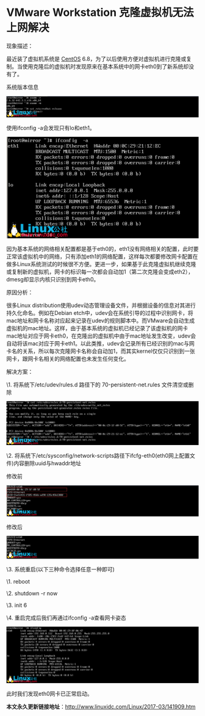 # VMware Workstation 克隆虚拟机无法上网解决



现象描述：

最近装了虚拟机系统是 [CentOS](http://www.linuxidc.com/topicnews.aspx?tid=14) 6.8，为了以后使用方便对虚拟机进行克隆或复制。当使用克隆后的虚拟机时发现原来在基本系统中的网卡eth0到了新系统却没有了。

系统版本信息

![img](image-201709011736/170319092564933.png)

使用ifconfig -a会发现只有lo和eth1。

![img](image-201709011736/170319092564934.png)

因为基本系统的网络相关配置都是基于eth0的，eth1没有网络相关的配置，此时要正常该虚拟机中的网络，只有添加eth1的网络配置，这样每次都要修改网卡配置在做多Linux系统测试的时候很不方便。更进一步，如果基于此克隆虚拟机继续克隆或复制新的虚拟机，网卡的标识每一次都会自动加1（第二次克隆会变成eth2），dmesg却显示内核只识别到网卡eth0。

原因分析：

很多Linux distribution使用udev动态管理设备文件，并根据设备的信息对其进行持久化命名。例如在Debian etch中，udev会在系统引导的过程中识别网卡，将mac地址和网卡名称对应起来记录在udev的规则脚本中。而VMware会自动生成虚拟机的mac地址。这样，由于基本系统的虚拟机已经记录了该虚拟机的网卡mac地址对应于网卡eth0，在克隆出的虚拟机中由于mac地址发生改变，udev会自动将该mac对应于网卡eth1。以此类推，udev会记录所有已经识别的mac与网卡名的关系，所以每次克隆网卡名称会自动加1，而其实kernel仅仅只识别到一张网卡，跟网卡名相关的网络配置也未发生任何变化。

解决方案：

\1. 将系统下/etc/udev/rules.d 路径下的 70-persistent-net.rules 文件清空或删除

![img](image-201709011736/170319092564931.png)

\2. 将系统下/etc/sysconfig/network-scripts路径下ifcfg-eth0(eth0网上配置文件)内容删除uuid与hwaddr地址

修改前

![img](image-201709011736/170319092564936.png)

修改后

![img](image-201709011736/170319092564932.png)

\3. 系统重启(以下三种命令选择任意一种即可)

\1. reboot

\2. shutdown -r now

\3. init 6

\4. 重启完成后我们再通过ifconfig -a查看网卡姿态

![img](image-201709011736/170319092564935.png)

此时我们发现eth0网卡已正常启动。

**本文永久更新链接地址**：<http://www.linuxidc.com/Linux/2017-03/141909.htm>